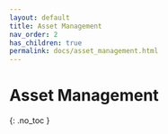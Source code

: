 ```yaml
---
layout: default
title: Asset Management
nav_order: 2
has_children: true
permalink: docs/asset_management.html
---
```


# Asset Management
{: .no_toc }

